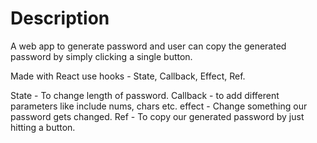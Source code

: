 # Description 

A web app to generate password and user can copy the generated password by simply clicking a single button.

Made with React use hooks - State, Callback, Effect, Ref.

State - To change length of password.
Callback - to add different parameters like include nums, chars etc.
effect - Change something our password gets changed.
Ref - To copy our generated password by just hitting a button.